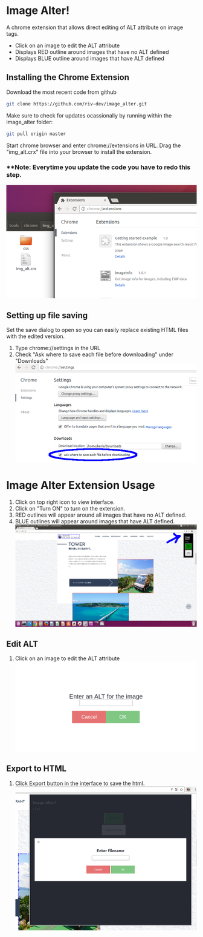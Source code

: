 # Image Alter!
A chrome extension that allows direct editing of ALT attribute on image tags.
- Click on an image to edit the ALT attribute
- Displays RED outline around images that have no ALT defined
- Displays BLUE outline around images that have ALT defined

## Installing the Chrome Extension
Download the most recent code from github
```bash
git clone https://github.com/riv-dev/image_alter.git
```

Make sure to check for updates ocassionally by running within the image_alter folder:
```bash
git pull origin master
```
Start chrome browser and enter chrome://extensions in URL.
Drag the "img_alt.crx" file into your browser to install the extension.
### **Note: Everytime you update the code you have to redo this step.

![alt text](/extension_install.png "Install Extension")

## Setting up file saving
Set the save dialog to open so you can easily replace existing HTML files with the edited version.
1. Type chrome://settings in the URL
2. Check "Ask where to save each file before downloading" under "Downloads"
![alt text](/download.png "Download dialog")

# Image Alter Extension Usage
1. Click on top right icon to view interface.
2. Click on "Turn ON" to turn on the extension.
3. RED outlines will appear around all images that have no ALT defined.
4. BLUE outlines will appear around images that have ALT defined.
![alt text](/usage.png "Usage")

## Edit ALT
1. Click on an image to edit the ALT attribute
![alt text](/enter_alt.png "Enter ALT")

## Export to HTML
1. Click Export button in the interface to save the html.
![alt text](/export.png "Export")
